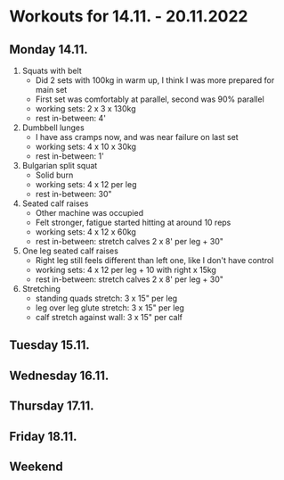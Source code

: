 # Workouts for 14.11. - 20.11.2022

## Monday 14.11.

1. Squats with belt
   - Did 2 sets with 100kg in warm up, I think I was more prepared for main set
   - First set was comfortably at parallel, second was 90% parallel
   - working sets: 2 x 3 x 130kg
   - rest in-between: 4'
2. Dumbbell lunges
   - I have ass cramps now, and was near failure on last set
   - working sets: 4 x 10 x 30kg
   - rest in-between: 1'
3. Bulgarian split squat
   - Solid burn
   - working sets: 4 x 12 per leg
   - rest in-between: 30"
4. Seated calf raises
   - Other machine was occupied
   - Felt stronger, fatigue started hitting at around 10 reps
   - working sets: 4 x 12 x 60kg
   - rest in-between: stretch calves 2 x 8' per leg + 30"
5. One leg seated calf raises
   - Right leg still feels different than left one, like I don't have control
   - working sets: 4 x 12 per leg + 10 with right x 15kg
   - rest in-between: stretch calves 2 x 8' per leg + 30"
6. Stretching
   - standing quads stretch: 3 x 15" per leg
   - leg over leg glute stretch: 3 x 15" per leg
   - calf stretch against wall: 3 x 15" per calf

## Tuesday 15.11.

## Wednesday 16.11.

## Thursday 17.11.

## Friday 18.11.

## Weekend
